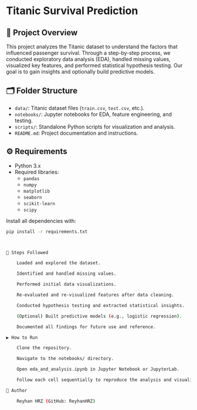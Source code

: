 # Titanic Survival Prediction

## 📌 Project Overview
This project analyzes the Titanic dataset to understand the factors that influenced passenger survival. Through a step-by-step process, we conducted exploratory data analysis (EDA), handled missing values, visualized key features, and performed statistical hypothesis testing. Our goal is to gain insights and optionally build predictive models.

## 🗂️ Folder Structure
- `data/`: Titanic dataset files (`train.csv`, `test.csv`, etc.).
- `notebooks/`: Jupyter notebooks for EDA, feature engineering, and testing.
- `scripts/`: Standalone Python scripts for visualization and analysis.
- `README.md`: Project documentation and instructions.

## ⚙️ Requirements
- Python 3.x
- Required libraries: 
  - `pandas`
  - `numpy`
  - `matplotlib`
  - `seaborn`
  - `scikit-learn`
  - `scipy`

Install all dependencies with:
```bash
pip install -r requirements.txt



🚶 Steps Followed

    Loaded and explored the dataset.

    Identified and handled missing values.

    Performed initial data visualizations.

    Re-evaluated and re-visualized features after data cleaning.

    Conducted hypothesis testing and extracted statistical insights.

    (Optional) Built predictive models (e.g., logistic regression).

    Documented all findings for future use and reference.

▶️ How to Run

    Clone the repository.

    Navigate to the notebooks/ directory.

    Open eda_and_analysis.ipynb in Jupyter Notebook or JupyterLab.

    Follow each cell sequentially to reproduce the analysis and visualizations.

🧠 Author

    Reyhan HRZ (GitHub: ReyhanHRZ)
